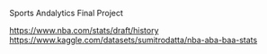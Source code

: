 Sports Andalytics Final Project

https://www.nba.com/stats/draft/history
https://www.kaggle.com/datasets/sumitrodatta/nba-aba-baa-stats
